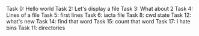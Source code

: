 Task 0: Hello world
Task 2: Let's display a file
Task 3: What about 2
Task 4: Lines of a file
Task 5: first lines
Task 6: iacta file
Task 8: cwd state
Task 12: what's new
Task 14: find that word
Task 15: count that word
Task 17: I hate bins
Task 11: directories
